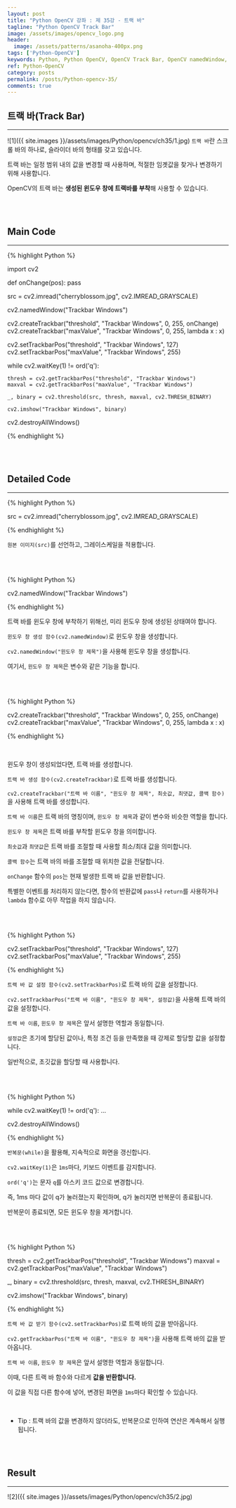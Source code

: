 ```yaml
---
layout: post
title: "Python OpenCV 강좌 : 제 35강 - 트랙 바"
tagline: "Python OpenCV Track Bar"
image: /assets/images/opencv_logo.png
header:
  image: /assets/patterns/asanoha-400px.png
tags: ['Python-OpenCV']
keywords: Python, Python OpenCV, OpenCV Track Bar, OpenCV namedWindow, OpenCV createTrackbar, OpenCV setTrackbarPos, OpenCV getTrackbarPos
ref: Python-OpenCV
category: posts
permalink: /posts/Python-opencv-35/
comments: true
---
```


## 트랙 바(Track Bar) ##
----------

![1]({{ site.images }}/assets/images/Python/opencv/ch35/1.jpg)
`트랙 바`란 스크롤 바의 하나로, 슬라이더 바의 형태를 갖고 있습니다.

트랙 바는 일정 범위 내의 값을 변경할 때 사용하며, 적절한 임곗값을 찾거나 변경하기 위해 사용합니다.

OpenCV의 트랙 바는 **생성된 윈도우 창에 트랙바를 부착**해 사용할 수 있습니다.


<br>
<br>

## Main Code ##
----------

{% highlight Python %}

import cv2

def onChange(pos):
    pass

src = cv2.imread("cherryblossom.jpg", cv2.IMREAD_GRAYSCALE)

cv2.namedWindow("Trackbar Windows")

cv2.createTrackbar("threshold", "Trackbar Windows", 0, 255, onChange)
cv2.createTrackbar("maxValue", "Trackbar Windows", 0, 255, lambda x : x)

cv2.setTrackbarPos("threshold", "Trackbar Windows", 127)
cv2.setTrackbarPos("maxValue", "Trackbar Windows", 255)

while cv2.waitKey(1) != ord('q'):

    thresh = cv2.getTrackbarPos("threshold", "Trackbar Windows")
    maxval = cv2.getTrackbarPos("maxValue", "Trackbar Windows")

    _, binary = cv2.threshold(src, thresh, maxval, cv2.THRESH_BINARY)

    cv2.imshow("Trackbar Windows", binary)

cv2.destroyAllWindows()
    
{% endhighlight %}

<br>
<br>

## Detailed Code ##
----------

{% highlight Python %}

src = cv2.imread("cherryblossom.jpg", cv2.IMREAD_GRAYSCALE)

{% endhighlight %}

`원본 이미지(src)`를 선언하고, 그레이스케일을 적용합니다.

<br>
<br>

{% highlight Python %}

cv2.namedWindow("Trackbar Windows")

{% endhighlight %}

트랙 바를 윈도우 창에 부착하기 위해선, 미리 윈도우 창에 생성된 상태여야 합니다.

`윈도우 창 생성 함수(cv2.namedWindow)`로 윈도우 창을 생성합니다.

`cv2.namedWindow("윈도우 창 제목")`을 사용해 윈도우 창을 생성합니다.

여기서, `윈도우 창 제목`은 변수와 같은 기능을 합니다.

<br>
<br>

{% highlight Python %}

cv2.createTrackbar("threshold", "Trackbar Windows", 0, 255, onChange)
cv2.createTrackbar("maxValue", "Trackbar Windows", 0, 255, lambda x : x)

{% endhighlight %}

<br>

윈도우 창이 생성되었다면, 트랙 바를 생성합니다.

`트랙 바 생성 함수(cv2.createTrackbar)`로 트랙 바를 생성합니다.

`cv2.createTrackbar("트랙 바 이름", "윈도우 창 제목", 최솟값, 최댓값, 콜백 함수)`을 사용해 트랙 바를 생성합니다.

`트랙 바 이름`은 트랙 바의 명칭이며, `윈도우 창 제목`과 같이 변수와 비슷한 역할을 합니다.

`윈도우 창 제목`은 트랙 바를 부착할 윈도우 창을 의미합니다.

`최솟값`과 `최댓값`은 트랙 바를 조절할 때 사용할 최소/최대 값을 의미합니다.

`콜백 함수`는 트랙 바의 바를 조절할 때 위치한 값을 전달합니다.

`onChange` 함수의 `pos`는 현재 발생한 트랙 바 값을 반환합니다.

특별한 이벤트를 처리하지 않는다면, 함수의 반환값에 `pass`나 `return`를 사용하거나 `lambda` 함수로 아무 작업을 하지 않습니다.

<br>
<br>

{% highlight Python %}

cv2.setTrackbarPos("threshold", "Trackbar Windows", 127)
cv2.setTrackbarPos("maxValue", "Trackbar Windows", 255)

{% endhighlight %}

`트랙 바 값 설정 함수(cv2.setTrackbarPos)`로 트랙 바의 값을 설정합니다.

`cv2.setTrackbarPos("트랙 바 이름", "윈도우 창 제목", 설정값)`을 사용해 트랙 바의 값을 설정합니다.

`트랙 바 이름`, `윈도우 창 제목`은 앞서 설명한 역할과 동일합니다.

`설정값`은 초기에 할당된 값이나, 특정 조건 등을 만족했을 때 강제로 할당할 값을 설정합니다.

일반적으로, 초깃값을 할당할 때 사용합니다.

<br>
<br>

{% highlight Python %}

while cv2.waitKey(1) != ord('q'):
  ...

cv2.destroyAllWindows()

{% endhighlight %}

`반복문(while)`을 활용해, 지속적으로 화면을 갱신합니다.

`cv2.waitKey(1)`은 `1ms`마다, 키보드 이벤트를 감지합니다.

`ord('q')`는 문자 `q`를 아스키 코드 값으로 변경합니다.

즉, 1ms 마다 값이 q가 눌러졌는지 확인하며, q가 눌러지면 반복문이 종료됩니다.

반복문이 종료되면, 모든 윈도우 창을 제거합니다.

<br>
<br>

{% highlight Python %}

thresh = cv2.getTrackbarPos("threshold", "Trackbar Windows")
maxval = cv2.getTrackbarPos("maxValue", "Trackbar Windows")

_, binary = cv2.threshold(src, thresh, maxval, cv2.THRESH_BINARY)

cv2.imshow("Trackbar Windows", binary)

{% endhighlight %}

`트랙 바 값 받기 함수(cv2.setTrackbarPos)`로 트랙 바의 값을 받아옵니다.

`cv2.getTrackbarPos("트랙 바 이름", "윈도우 창 제목")`을 사용해 트랙 바의 값을 받아옵니다.

`트랙 바 이름`, `윈도우 창 제목`은 앞서 설명한 역할과 동일합니다.

이때, 다른 트랙 바 함수와 다르게 **값을 반환합니다.**

이 값을 직접 다른 함수에 넣어, 변경된 화면을 `1ms`마다 확인할 수 있습니다.

<br>

* Tip : 트랙 바의 값을 변경하지 않더라도, 반복문으로 인하여 연산은 계속해서 실행됩니다.

<br>
<br>

## Result ##
----------

![2]({{ site.images }}/assets/images/Python/opencv/ch35/2.jpg)